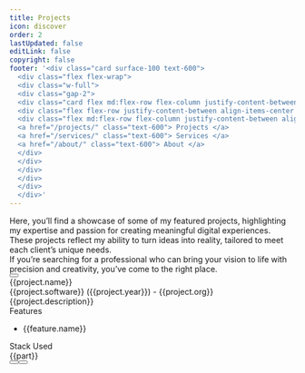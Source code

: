 ```yaml
---
title: Projects
icon: discover
order: 2
lastUpdated: false
editLink: false
copyright: false
footer: '<div class="card surface-100 text-600">
  <div class="flex flex-wrap">
  <div class="w-full">
  <div class="gap-2">
  <div class="card flex md:flex-row flex-column justify-content-between flex-grow-1 my-4 align-item-center gap-4">
  <div class="flex flex-row justify-content-between align-items-center gap-2 m-auto">Copyright © 2022</div>
  <div class="flex md:flex-row flex-column justify-content-between align-items-center gap-4">
  <a href="/projects/" class="text-600"> Projects </a>
  <a href="/services/" class="text-600"> Services </a>
  <a href="/about/" class="text-600"> About </a>
  </div>
  </div>
  </div>
  </div>
  </div>
  </div>'
---
```


<div class="flex flex-column gap-4 my-6">
    <div>Here, you’ll find a showcase of some of my featured projects, highlighting my expertise and passion for creating meaningful digital experiences. These projects reflect my ability to turn ideas into reality, tailored to meet each client’s unique needs.</div>
    <div>If you’re searching for a professional who can bring your vision to life with precision and creativity, you’ve come to the right place.</div>
    <div>
        <a href="https://cal.com/stackseekers" size="large" color="deeppink" class="flex justify-content-center text-center no-underline mt-4"> 
            <Button label="Let’s build something extraordinary together!" icon="pi pi-calendar-clock" severity="primary" raised rounded />
        </a>
    </div>
</div>

<div class="grid my-6">
    <div class="vp-feature-item col-12 shadow-1 p-4" v-for= "(project, index) in projects">
        <div>
            <div itemprop="name" class="text-4xl font-bold">{{project.name}}</div> 
            <div class="text-xl mt-2" itemprop="operatingSystem">{{project.software}} <span class="text-sm mt-2" >({{project.year}})</span><span class="text-sm mt-2" > - {{project.org}}</span></div>
        </div>
        <div class="surface-card flex md:flex-row flex-column" itemscope itemtype="https://schema.org/SoftwareApplication">
            <div class="md:col-6 col-12">
                <div class="my-2 text-xl">{{project.description}}</div>
                <div class="flex flex-column mt-4 p-2" v-if="project.features">
                    <div class="my-2 text-l">Features</div>
                    <ul class="my-2 text-sm" v-for="feature in project.features">
                        <li>{{feature.name}}</li>
                    </ul>
                </div>
            </div>
            <div class="md:col-6 col-12">
                <link itemprop="applicationCategory" :href="project.schema" />
                <div class="card" v-if="project.images">
                    <Galleria :value="project.images" :responsiveOptions="responsiveOptions" :numVisible="5" :circular="true" :showItemNavigators="true" :showThumbnails="false">
                        <template #item="slotProps">
                            <img :src="slotProps.item.itemImageSrc" :alt="slotProps.item.alt" style="width: 100%; display: block" />
                        </template>
                        <template #thumbnail="slotProps">
                            <img :src="slotProps.item.thumbnailImageSrc" :alt="slotProps.item.alt" style="display: block" />
                        </template>
                    </Galleria>
                </div>
            </div>  
        </div>
        <div class="flex flex-column mt-4 p-2">
            <div class="my-2 text-l">Stack Used</div>
            <div class="flex grid mt-4 p-2">
                <Tag style="border: 2px solid var(--border-color); background: transparent; color: var(--text-color)" v-for="part in project.skills" :key="part" :value="part" class="m-1">
                    <div class="flex items-center gap-2 px-1">
                        <i class="pi pi-cog" style="font-size: 1rem"></i>
                        <span class="text-base">{{part}}</span>
                    </div>
                </Tag>
            </div>
            <div class="flex flex-row justify-content-between align-items-center gap-2">
                <a v-if="project.link" :href="project.link" target="_blank" class="w-full flex flex-row no-underline mt-4">
                    <Button label="Live Demo" icon="pi pi-angle-double-right" severity="help" raised rounded />
                </a>
                <a v-if="project.codeLink" :href="project.codeLink" target="_blank" class="w-full flex flex-row no-underline mt-4">
                    <Button label="Repo" icon="pi pi-github" severity="contrast" raised rounded />
                </a>
            </div>
        </div>
  </div>
</div>

<script setup lang="ts">
import { ref } from "vue";

const images = ref();
const responsiveOptions = ref([
    {
        breakpoint: '1300px',
        numVisible: 4
    },
    {
        breakpoint: '575px',
        numVisible: 1
    }
]);
//todo: show in tabs
const tabs = ref([
    { title: 'Organisation', content: 'Organisation Projects', value: '0', children:[] },
    { title: 'Freelance', content: 'Freelance Projects', value: '1', children:[] },
]);
const projects= [
    {
        name: "Trokka Attraction",
        description: "Book Attractions and Tours for Your Next Holiday",
        skills: ["Javascript", "ES6", "VueJs", "Vuex","Axios","API integration",   "ExpressJS", "MongoDB", "Git", "EC2"],
        software: "Web",
        features: [
            {
                name:'Show Tours and Attraction of Malaysia'
            },
            {
                name:'Popular activities based on rating and demand'
            },
            {
                name:'Activities and details based on location'
            },
            {
                name:'Book and share attractions for other people'
            },
            {
                name:'Discount system based on promo code'
            },
            {
                name:'Paymnet system using Boost wallet and other payment methods'
            },
            {
                name:'Custome CMS Backend system to add, update, delete tours and attractions'
            },
        ],
        org: "Catch That Bus",
        year: "2019",
        schema: "https://schema.org/DeveloperApplication",
        link: "https://m.trokka.com/attraction",
        images: [
                {
                    itemImageSrc: '/img/projects/trokka.gif',
                    thumbnailImageSrc: '/img/projects/trokka.gif',
                    alt: 'Trokka.com | Book Attractions and Tours for Your Next Holiday',
                    title: 'Trokka.com | Book Attractions and Tours for Your Next Holiday'
                },
            ],
    },
    {
        name: "Catch That Bus",
        description: "Book Malaysia and Singapore bus tickets online.",
        skills: ["Javascript", "ES6", "VueJs", "Vuex","Vite","Axios", "Cordova", "API integration",   "ExpressJS", "MongoDB", "Git", "EC2",  "Eslint", "Prettier"],
        software: "Web / IOS APP",
        features: [
            {
                name:'Search for bus by chosing from destination and to destination in Malaysia for dates'
            },
            {
                name:'Sort and filter on available buses'
            },
            {
                name:'Seat visualization of a bus'
            },
            {
                name:'Booking system to handel concurent request'
            },
            {
                name:'Discount system based on cupon code',
            },
            {
                name:'Insurnce integration for travelers',
            },
            {
                name:'Payment system usign wallet and cards',
            },
            {
                name:'Webview for Boost wallet',
            },
            {
                name:'Multiple language support'
            },
            {
                name:'Multiple Currency support'
            },
            {
                name:'Bus Booked history'
            },
            {
                name:'Bus orboarding sytem for admin and bus operator'
            },
        ],
        org: "Catch That Bus",
        year: "2019",
        schema: "https://schema.org/DeveloperApplication",
        link: "https://m.catchthatbus.com",
        iosLink: "https://apps.apple.com/my/app/catchthatbus/id1025824078",
        images: [
                {
                    itemImageSrc: '/img/projects/catchthatbus.gif',
                    thumbnailImageSrc: '/img/projects/catchthatbus.gif',
                    alt: 'Book Malaysia and Singapore bus tickets online. | CatchThatBus',
                    title: 'Book Malaysia and Singapore bus tickets online. | CatchThatBus'
                },
                {
                    itemImageSrc: 'https://is1-ssl.mzstatic.com/image/thumb/Purple113/v4/ad/b9/3b/adb93b8f-08b6-ac23-8f9e-906f7b2529c2/pr_source.png/230x0w.png',
                    thumbnailImageSrc: 'https://is1-ssl.mzstatic.com/image/thumb/Purple113/v4/ad/b9/3b/adb93b8f-08b6-ac23-8f9e-906f7b2529c2/pr_source.png/230x0w.png',
                    alt: 'IOS app for booking Malaysia and Singapore bus tickets online | CatchThatBus',
                    title: 'Title 1'
                },
            ],
    },
    {
        name: "Partner Dashboard Upstox",
        description: "Open a sub-broker account with Upstox.",
        skills: ["AngularJS", "MongoDB", "MSSQL", "LoopbackJS"],
        software: "Web",
        features: [
            {
                name:'Refer and earn program'
            },
            {
                name:'Track lead refered'
            },
            {
                name:'Ambasador program'
            },
            {
                name:'Royalty program'
            },
            {
                name:'Track customer refered'
            },
            {
                name:'Dashboard to show earning based on the program'
            },
            {
                name:'Search by name and UCC'
            },
            {
                name:'Earning report based on the customer trade'
            },
        ],
        org: "Upstox",
        year: "2018",
        schema: "https://schema.org/BusinessApplication",
        link: "https://upstox.com/sub-broker/",
        images: [
                {
                    itemImageSrc: '/img/projects/partnerUpstox/partnerUpstox.png',
                    thumbnailImageSrc: '/img/projects/partnerUpstox/partnerUpstox.png',
                    alt: 'Open a sub-broker account with Upstox.',
                    title: 'Open a sub-broker account with Upstox.'
                },
                {
                    itemImageSrc: '/img/projects/partnerUpstox/dashboard.png',
                    thumbnailImageSrc: '/img/projects/partnerUpstox/dashboard.png',
                    alt: 'Open a sub-broker account with Upstox.',
                    title: 'Open a sub-broker account with Upstox.'
                },
                {
                    itemImageSrc: '/img/projects/partnerUpstox/leads.png',
                    thumbnailImageSrc: '/img/projects/partnerUpstox/leads.png',
                    alt: 'Open a sub-broker account with Upstox.',
                    title: 'Open a sub-broker account with Upstox.'
                },
                {
                    itemImageSrc: '/img/projects/partnerUpstox/customer.png',
                    thumbnailImageSrc: '/img/projects/partnerUpstox/customer.png',
                    alt: 'Open a sub-broker account with Upstox.',
                    title: 'Open a sub-broker account with Upstox.'
                },
                {
                    itemImageSrc: '/img/projects/partnerUpstox/earning.png',
                    thumbnailImageSrc: '/img/projects/partnerUpstox/earning.png',
                    alt: 'Open a sub-broker account with Upstox.',
                    title: 'Open a sub-broker account with Upstox.'
                },
            ],
    },
    {
        name: "Open Demat Account for Upstox",
        description: "Open a Demat Account Online: Demat Account Opening at Upstox",
        skills: ["AngularJS", "MongoDB", "MSSQL", "LoopbackJS","Digital Ocean"],
        software: "Web",
        features: [
            {
                name:'Open Demat account with document upload'
            },
            {
                name:'Pan, Aadhar, IPV, and canceled check verification'
            },
            {
                name:'Lead to CRM system'
            },
            {
                name:'Scrutiny of lead'
            },
            {
                name:'Upload details to NSE, BSE, and MCX'
            },
            {
                name:'Report based on the flow of lead'
            },
        ],
        org: "Upstox",
        year: "2017",
        schema: "https://schema.org/BusinessApplication",
        link: "https://upstox.com/open-demat-account/",
        images: [
                {
                    itemImageSrc: '/img/projects/openDemat.png',
                    thumbnailImageSrc: '/img/projects/openDemat.png',
                    alt: 'Open a Demat Account Online: Demat Account Opening at Upstox',
                    title: 'Open a Demat Account Online: Demat Account Opening at Upstox'
                },
            ],
    },
    {
        name: "CallMatrix",
        description: "Call Intelligence, Marketing, and Analytics Platform",
        skills: ["NodeJS", "MongoDB", "MSSQL", "HapiJS","Digital Ocean"],
        software: "Web",
        features: [
            {
                name:'Create campaign for call'
            },
            {
                name:'Create bundel of campaigns for call'
            },
            {
                name:'Buy local & toll-free numbers'
            },
            {
                name:'Call Recording and Off Hour Call Handling'
            },
            {
                name:'Funnel to redirect the call based on the multi level IVR'
            },
            {
                name:'Report of bundel, CDR, and offer based on hour, week and geo location'
            },
            {
                name:'Dashboard to get bird eye view'
            },
            {
                name:'Google Adwords API integration'
            },
            {
                name:'User autherisation based on role'
            },
        ],
        org: "Mobistreak",
        year: "2015",
        schema: "https://schema.org/BusinessApplication",
        link: "https://callmatrix.io/",
        images: [
                {
                    itemImageSrc: '/img/projects/callmatrix.png',
                    thumbnailImageSrc: '/img/projects/callmatrix.png',
                    alt: 'CallMatrix - Call Intelligence, Marketing, and Analytics Platform',
                    title: 'Title 1'
                },
            ],
    },
    {
        name: "Quatar Airways widget",
        description: "Book flights to destinations around the world with Qatar Airways and fly on board an award-winning airline. Enjoy special fares, collect Avios, and more.",
        skills: ["Javascript", "ES6", "Vue3","Landingi", "Pinia","Vite","Axios","Express",   "API integration", "MongoDB", "Git", "EC2", "Eslint", "Prettier"],
        software: "Web",
        features: [
            {
                name:'Widget for Flight Booking'
            },
            {
                name:'Widget for Flight + Hotel Booking'
            },
            {
                name:'Widget for Transfer Booking'
            },
            {
                name:'Use widget with any CMS Platform like Landingi'
            }
        ],
        org: "TUI",
        year: "2021",
        schema: "https://schema.org/DeveloperApplication",
        link: "https://www.qatarairways.com/en-us/homepage.html",
        images: [
            {
                    itemImageSrc: '/img/projects/quatar/placeholder.png',
                    thumbnailImageSrc: '/img/projects/quatar/placeholder.png',
                    alt: 'Quatar Airways',
                    title: 'Quatar Airways'
                },
                {
                    itemImageSrc: '/img/projects/quatar/quatar.png',
                    thumbnailImageSrc: '/img/projects/quatar/quatar.png',
                    alt: 'Quatar Airways',
                    title: 'Quatar Airways'
                },
                {
                    itemImageSrc: '/img/projects/quatar/qutar_airways.png',
                    thumbnailImageSrc: '/img/projects/quatar/qutar_airways.png',
                    alt: 'Quatar Airways',
                    title: 'Quatar Airways'
                },
                {
                    itemImageSrc: '/img/projects/quatar/thumbnail.png',
                    thumbnailImageSrc: '/img/projects/quatar/thumbnail.png',
                    alt: 'Quatar Airways',
                    title: 'Quatar Airways'
                },
            ],
    },
    {
        name: "Recipes",
        description: "Recipes: Social Network",
        skills: ["Javascript", "ES6", "Vue3", "Pinia","Vite","Axios","Express",   "API integration", "MongoDB", "Git", "EC2", "Eslint", "Prettier"],
        software: "Web",
        features: [
            {
                name:'Authentication with Incognigo pool'
            },
            {
                name:'Create and Share recipes with friends'
            },
            {
                name:'Search recipes'
            },
            {
                name:'List and share your recipes direction or ingradients'
            },
            {
                name:'Rate and review for recipe'
            },
        ],
        org: "Freelance",
        year: "2020",
        schema: "https://schema.org/DeveloperApplication",
        link: "http://recipes-client.s3-website.ap-south-1.amazonaws.com/",
        codeLink: "https://github.com/heartstchr/recipe",
        images: [
                {
                    itemImageSrc: '/img/projects/recipe/recipe.gif',
                    thumbnailImageSrc: '/img/projects/recipe/recipe.gif',
                    alt: 'Recipes - Social Network | Recipes',
                    title: 'Recipes - Social Network | Recipes'
                },
                {
                    itemImageSrc: '/img/projects/recipe/recipe-mobile.gif',
                    thumbnailImageSrc: '/img/projects/recipe/recipe-mobile.gif',
                    alt: 'Recipes - Social Network | Recipes',
                    title: 'Recipes - Social Network | Recipes'
                },
            ],
    },
    {
        name: "Tv maze",
        description: "TVmaze: Add TV information to your website or app.",
        skills: ["Javascript", "ES6", "VueJs", "Vuex","Vite","Axios","API integration", "MongoDB", "Git", "EC2", "Eslint", "Prettier"],
        software: "Web",
        features: [
            {
                name:'Popular Tv shows sorted based on rating'
            },
            {
                name:'Tv shows based on genre'
            },
            {
                name:'Search Tv shows'
            },
            {
                name:'Details Tv shows'
            },
            {
                name:'Episodes, cast and crew of a Tv shows'
            },
        ],
        org: "Freelance",
        year: "2020",
        schema: "https://schema.org/DeveloperApplication",
        link: "https://heartstchr.github.io/tvmaze/",
        codeLink: "https://github.com/heartstchr/tvshows",
        images: [
            {
                itemImageSrc: '/img/projects/tvmaze/tvmaze-home.png',
                thumbnailImageSrc: '/img/projects/tvmaze/tvmaze-home.png',
                alt: 'TVmaze - Add TV information to your website or app. | Tv maze',
                title: 'TVmaze - Add TV information to your website or app. | Tv maze'
            },
            {
                itemImageSrc: '/img/projects/tvmaze/search.png',
                thumbnailImageSrc: '/img/projects/tvmaze/search.png',
                alt: 'TVmaze - Add TV information to your website or app. | Tv maze',
                title: 'TVmaze - Add TV information to your website or app. | Tv maze'
            },
            {
                itemImageSrc: '/img/projects/tvmaze/season.png',
                thumbnailImageSrc: '/img/projects/tvmaze/season.png',
                alt: 'TVmaze - Add TV information to your website or app. | Tv maze',
                title: 'TVmaze - Add TV information to your website or app. | Tv maze'
            },
            {
                itemImageSrc: '/img/projects/tvmaze/cast.png',
                thumbnailImageSrc: '/img/projects/tvmaze/cast.png',
                alt: 'TVmaze - Add TV information to your website or app. | Tv maze',
                title: 'TVmaze - Add TV information to your website or app. | Tv maze'
            },
            {
                itemImageSrc: '/img/projects/tvmaze/tvmaze.gif',
                thumbnailImageSrc: '/img/projects/tvmaze/tvmaze.gif',
                alt: 'TVmaze - Add TV information to your website or app. | Tv maze',
                title: 'TVmaze - Add TV information to your website or app. | Tv maze'
            },
            {
                itemImageSrc: '/img/projects/tvmaze/tvmaze.png',
                thumbnailImageSrc: '/img/projects/tvmaze/tvmaze.png',
                alt: 'TVmaze - Add TV information to your website or app. | Tv maze',
                title: 'TVmaze - Add TV information to your website or app. | Tv maze'
            },
        ],
    },
    {
        name: "Command Line Dictionary",
        description: "CLI for Dictionary",
        software: "Terminal",
        features: [
            {
                name:'Create help command for available commands'
            },
            {
                name:'Defination of a word'
            },
            {
                name:'Synonyms and antonyms of a word'
            },
            {
                name:'Get example sentence from a word'
            },
            {
                name:'Get word of the day'
            },
            {
                name:'Play word game'
            },
        ],
        org: "Freelance",
        year: "2020",
        skills: ["Inquirer", "Commander", "Plop", "Eslint", "Prettier"],
        schema: "https://schema.org/DeveloperApplication",
        codeLink: "https://github.com/heartstchr/dic",
        images: [
                {
                    itemImageSrc: '/img/projects/dictionary.png',
                    thumbnailImageSrc: '/img/projects/dictionary.png',
                    alt: 'CLI for Dictionary',
                    title: 'Title 1'
                },
            ],
    },
    {
        name: "Stock Market",
        description: "Consuming socket data and plotting a real-time D3 graph",
        skills: ["D3JS", "VueJS", "NodeJS"],
        software: "Web",
        features: [
            {
                name:'Show realtime charts of a unit'
            },
            {
                name:'Show history of a unit in charts'
            },
        ],
        org: "Freelance",
        year: "2016",
        schema: "https://schema.org/BusinessApplication",
        codeLink: "https://github.com/heartstchr/StockMarket",
        images: [
                {
                    itemImageSrc: '/img/projects/stocks.png',
                    thumbnailImageSrc: '/img/projects/stocks.png',
                    alt: 'Consuming socket data and plotting a real-time D3 graph',
                    title: 'Title 1'
                },
            ],
    },
]
</script>
